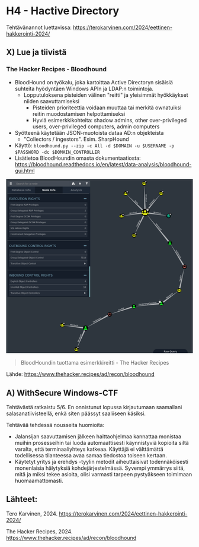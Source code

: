 # H4 - Hactive Directory

Tehtävänannot luettavissa: https://terokarvinen.com/2024/eettinen-hakkerointi-2024/

## X) Lue ja tiivistä

### The Hacker Recipes - Bloodhound

 - BloodHound on työkalu, joka kartoittaa Active Directoryn sisäisiä suhteita hyödyntäen Windows APIn ja LDAP:n toimintoja.
   - Lopputuloksena pisteiden välinen "reitti" ja yleisimmät hyökkäykset niiden saavuttamiseksi
     - Pisteiden prioriteettia voidaan muuttaa tai merkitä ownatuiksi reitin muodostamisen helpottamiseksi
     - Hyviä esimerkkikohteita: shadow admins, other over-privileged users, over-privileged computers, admin computers
 - Syötteenä käytetään JSON-muotoista dataa AD:n objekteista
   - "Collectors / ingestors". Esim. SharpHound
 - Käyttö: ``bloodhound.py --zip -c All -d $DOMAIN -u $USERNAME -p $PASSWORD -dc $DOMAIN_CONTROLLER``
 - Lisätietoa BloodHoundin omasta dokumentaatiosta: https://bloodhound.readthedocs.io/en/latest/data-analysis/bloodhound-gui.html

![Add file: bloodhound esimerkki](/img/h4/bloodhound_esimerkki.png)
> BloodHoundin tuottama esimerkkireitti - The Hacker Recipes

Lähde: https://www.thehacker.recipes/ad/recon/bloodhound

## A) WithSecure Windows-CTF

Tehtävästä ratkaistu 5/6. En onnistunut lopussa kirjautumaan saamallani salasanatiivisteellä, enkä siten päässyt saaliiseen käsiksi.

Tehtävää tehdessä nousseita huomioita:
 - Jalansijan saavuttamisen jälkeen haittaohjelmaa kannattaa monistaa muihin prosesseihin tai luoda automaattisesti käynnistyviä kopioita siltä varalta, että terminaaliyhteys katkeaa. Käyttäjä ei välttämättä todellisessa tilanteessa avaa samaa tiedostoa toiseen kertaan.
 - Käytetyt yritys ja erehdys -tyylin metodit aiheuttaisivat todennäköisesti monenlaisia hälytyksiä kohdejärjestelmässä. Syvempi ymmärrys siitä, mitä ja miksi tekee asioita, olisi varmasti tarpeen pystyäkseen toimimaan huomaamattomasti.

## Lähteet:
  
Tero Karvinen, 2024. https://terokarvinen.com/2024/eettinen-hakkerointi-2024/

The Hacker Recipes, 2024. https://www.thehacker.recipes/ad/recon/bloodhound
